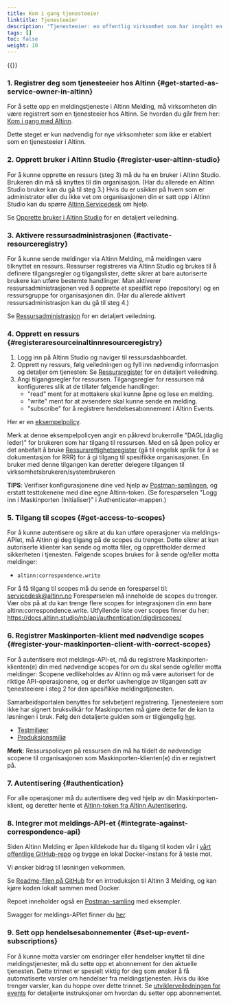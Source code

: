 ```yaml
---
title: Kom i gang tjenesteeier
linktitle: Tjenesteeier
description: "Tjenesteeier: en offentlig virksomhet som har inngått en avtale for å konfigurere og forvalte tjenester i Altinn, for eksempel en meldingstjeneste."
tags: []
toc: false
weight: 10
---
```


{{<children />}}

### 1. Registrer deg som tjenesteeier hos Altinn {#get-started-as-service-owner-in-altinn}
For å sette opp en meldingstjeneste i Altinn Melding, må virksomheten din være registrert som en tjenesteeier hos Altinn. Se hvordan du går frem her:
[Kom i gang med Altinn](https://www.altinndigital.no/kom-i-gang/guide-kom-i-gang-med-altinn/).

Dette steget er kun nødvendig for nye virksomheter som ikke er etablert som en tjenesteeier i Altinn. 

### 2. Opprett bruker i Altinn Studio {#register-user-altinn-studio}
For å kunne opprette en ressurs (steg 3) må du ha en bruker i Altinn Studio. Brukeren din må så knyttes til din organisasjon. (Har du allerede en Altinn Studio bruker kan du gå til steg 3.) Hvis du er usikker på hvem som er administrator eller du ikke vet om organisasjonen din er satt opp i Altinn Studio
kan du spørre [Altinn Servicedesk](mailto:tjenesteeier@altinn.no) om hjelp.

Se [Opprette bruker i Altinn Studio](https://docs.altinn.studio/nb/altinn-studio/getting-started/create-user/) for en detaljert veiledning.

### 3. Aktivere ressursadministrasjonen {#activate-resourceregistry}
For å kunne sende meldinger via Altinn Melding, må meldingen være tilknyttet en ressurs. Ressurser registreres via Altinn Studio og brukes til å definere tilgangsregler og tilgangslister, dette sikrer at bare autoriserte brukere kan utføre bestemte handlinger. 
Man aktiverer ressursadministrasjonen ved å opprette et spesifikt repo (repository) og en ressursgruppe for organisasjonen din. (Har du allerede aktivert ressursadministrasjon kan du gå til steg 4.) 

Se [Ressursadministrasjon](https://docs.altinn.studio/nb/authorization/getting-started/resource-admin-studio/#opprett-ressursadministrasjonsarkivet-for-organisasjonen) for en detaljert veiledning.

### 4. Opprett en ressurs {#registeraresourceinaltinnresourceregistry}
1. Logg inn på Altinn Studio og naviger til ressursdashboardet.
2. Opprett ny ressurs, følg veiledningen og fyll inn nødvendig informasjon og detaljer om tjenesten: Se [Ressursregister](https://docs.altinn.studio/nb/authorization/guides/create-resource-resource-admin/#trinn-1-opprett-ressurs) for en detaljert veiledning.
3. Angi tilgangsregler for ressursen. Tilgangsregler for ressursen må konfigureres slik at de tillater følgende handlinger:
    - "read" ment for at mottakere skal kunne åpne og lese en melding.
    - "write" ment for at avsendere skal kunne sende en melding.
    - "subscribe" for å registrere hendelsesabonnement i Altinn Events.

Her er en [eksempelpolicy](https://docs.altinn.studio/nb/correspondence/getting-started/ExamplePolicy.xml).

Merk at denne eksempelpolicyen angir en påkrevd brukerrolle "DAGL(daglig leder)" for brukeren som har tilgang til ressursen. Med en så åpen policy er det anbefalt å bruke [Ressursrettighetsregister](https://docs.altinn.studio/nb/authorization/what-do-you-get/resourceregistry/) (gå til engelsk språk for å se dokumentasjon for RRR) for å gi tilgang til spesifikke organisasjoner.
En bruker med denne tilgangen kan deretter delegere tilgangen til virksomhetsbrukeren/systembrukeren

**TIPS**: Verifiser konfigurasjonene dine ved hjelp av [Postman-samlingen](https://github.com/Altinn/altinn-correspondence/blob/main/altinn-correspondence-postman-collection.json), og erstatt testtokenene med dine egne Altinn-token. (Se forespørselen "Logg inn i Maskinporten (Initialiser)" i Authenticator-mappen.)

### 5. Tilgang til scopes {#get-access-to-scopes}
For å kunne autentisere og sikre at du kan utføre operasjoner via meldings-APIet, må Altinn gi deg tilgang på de scopes du trenger. Dette sikrer at kun autoriserte klienter kan sende og motta filer, og opprettholder dermed sikkerheten i tjenesten. Følgende scopes brukes for å sende og/eller motta meldinger:
- `altinn:correspondence.write` 

For å få tilgang til scopes må du sende en forespørsel til: servicedesk@altinn.no 
Forespørselen må inneholde de scopes du trenger. Vær obs på at du kan trenge flere scopes for integrasjonen din enn bare altinn:correspondence.write. 
Utfyllende liste over scopes finner du her: 
https://docs.altinn.studio/nb/api/authentication/digdirscopes/ 

### 6. Registrer Maskinporten-klient med nødvendige scopes {#register-your-maskinporten-client-with-correct-scopes}
For å autentisere mot meldings-API-et, må du registrere Maskinporten-klienten(e) din med nødvendige scopes for om du skal sende og/eller motta meldinger:
Scopene vedlikeholdes av Altinn og må være autorisert for de riktige API-operasjonene, og er derfor uavhengige av tilgangen satt av tjenesteeiere i steg 2 for den spesifikke meldingstjenesten.

Samarbeidsportalen benyttes for selvbetjent registrering. Tjenesteeiere som ikke har signert bruksvilkår for Maskinporten må gjøre dette før de kan ta løsningen i bruk. Følg den detaljerte guiden som er tilgjengelig [her](https://docs.digdir.no/docs/Maskinporten/maskinporten_sjolvbetjening_web#innlogging-og-tilgang).

- [Testmiljøer](https://sjolvbetjening.test.samarbeid.digdir.no/)
- [Produksjonsmiljø](https://sjolvbetjening.samarbeid.digdir.no/)

**Merk**: Ressurspolicyen på ressursen din må ha tildelt de nødvendige scopene til organisasjonen som Maskinporten-klienten(e) din er registrert på.

### 7. Autentisering {#authentication}
For alle operasjoner må du autentisere deg ved hjelp av din Maskinporten-klient, og deretter hente et [Altinn-token fra Altinn Autentisering](https://docs.altinn.studio/authentication/reference/architecture/accesstoken/).

### 8. Integrer mot meldings-API-et {#integrate-against-correspondence-api}
Siden Altinn Melding er åpen kildekode har du tilgang til koden vår i [vårt offentlige GitHub-repo](https://github.com/Altinn/altinn-correspondence) og bygge en lokal Docker-instans for å teste mot.

Vi ønsker bidrag til løsningen velkommen.

Se [Readme-filen på GitHub](https://github.com/Altinn/altinn-correspondence/blob/main/README.md) for en introduksjon til Altinn 3 Melding, og kan kjøre koden lokalt sammen med Docker.

Repoet inneholder også en [Postman-samling](https://github.com/Altinn/altinn-broker/blob/main/altinn-correspondence-postman-collection.json) med eksempler.

Swagger for meldings-APIet finner du [her](/api/correspondence/spec/).

### 9. Sett opp hendelsesabonnementer {#set-up-event-subscriptions}
For å kunne motta varsler om endringer eller hendelser knyttet til dine meldingstjenester, må du sette opp et abonnement for den aktuelle tjenesten.
Dette trinnet er spesielt viktig for deg som ønsker å få automatiserte varsler om hendelser fra meldingstjenesten. Hvis du ikke trenger varsler, kan du hoppe over dette trinnet.
Se [utviklerveiledningen for events](https://docs.altinn.studio/nb/correspondence/getting-started/developer-guides/events) for detaljerte instruksjoner om hvordan du setter opp abonnementet.
